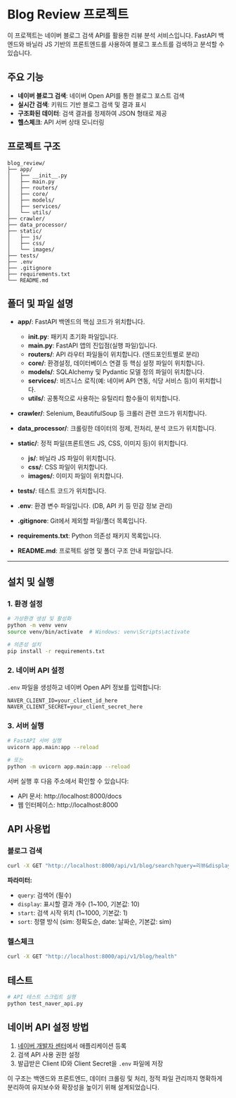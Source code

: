 # Blog Review 프로젝트

이 프로젝트는 네이버 블로그 검색 API를 활용한 리뷰 분석 서비스입니다. FastAPI 백엔드와 바닐라 JS 기반의 프론트엔드를 사용하여 블로그 포스트를 검색하고 분석할 수 있습니다.

## 주요 기능

- **네이버 블로그 검색**: 네이버 Open API를 통한 블로그 포스트 검색
- **실시간 검색**: 키워드 기반 블로그 검색 및 결과 표시
- **구조화된 데이터**: 검색 결과를 정제하여 JSON 형태로 제공
- **헬스체크**: API 서버 상태 모니터링

## 프로젝트 구조

```
blog_review/
├── app/
│   ├── __init__.py
│   ├── main.py
│   ├── routers/
│   ├── core/
│   ├── models/
│   ├── services/
│   └── utils/
├── crawler/
├── data_processor/
├── static/
│   ├── js/
│   ├── css/
│   └── images/
├── tests/
├── .env
├── .gitignore
├── requirements.txt
└── README.md
```

## 폴더 및 파일 설명

- **app/**: FastAPI 백엔드의 핵심 코드가 위치합니다.
  - **__init__.py**: 패키지 초기화 파일입니다.
  - **main.py**: FastAPI 앱의 진입점(실행 파일)입니다.
  - **routers/**: API 라우터 파일들이 위치합니다. (엔드포인트별로 분리)
  - **core/**: 환경설정, 데이터베이스 연결 등 핵심 설정 파일이 위치합니다.
  - **models/**: SQLAlchemy 및 Pydantic 모델 정의 파일이 위치합니다.
  - **services/**: 비즈니스 로직(예: 네이버 API 연동, 식당 서비스 등)이 위치합니다.
  - **utils/**: 공통적으로 사용하는 유틸리티 함수들이 위치합니다.

- **crawler/**: Selenium, BeautifulSoup 등 크롤러 관련 코드가 위치합니다.

- **data_processor/**: 크롤링한 데이터의 정제, 전처리, 분석 코드가 위치합니다.

- **static/**: 정적 파일(프론트엔드 JS, CSS, 이미지 등)이 위치합니다.
  - **js/**: 바닐라 JS 파일이 위치합니다.
  - **css/**: CSS 파일이 위치합니다.
  - **images/**: 이미지 파일이 위치합니다.

- **tests/**: 테스트 코드가 위치합니다.

- **.env**: 환경 변수 파일입니다. (DB, API 키 등 민감 정보 관리)

- **.gitignore**: Git에서 제외할 파일/폴더 목록입니다.

- **requirements.txt**: Python 의존성 패키지 목록입니다.

- **README.md**: 프로젝트 설명 및 폴더 구조 안내 파일입니다.

---

## 설치 및 실행

### 1. 환경 설정

```bash
# 가상환경 생성 및 활성화
python -m venv venv
source venv/bin/activate  # Windows: venv\Scripts\activate

# 의존성 설치
pip install -r requirements.txt
```

### 2. 네이버 API 설정

`.env` 파일을 생성하고 네이버 Open API 정보를 입력합니다:

```env
NAVER_CLIENT_ID=your_client_id_here
NAVER_CLIENT_SECRET=your_client_secret_here
```

### 3. 서버 실행

```bash
# FastAPI 서버 실행
uvicorn app.main:app --reload

# 또는
python -m uvicorn app.main:app --reload
```

서버 실행 후 다음 주소에서 확인할 수 있습니다:
- API 문서: http://localhost:8000/docs
- 웹 인터페이스: http://localhost:8000

## API 사용법

### 블로그 검색

```bash
curl -X GET "http://localhost:8000/api/v1/blog/search?query=리뷰&display=10&start=1&sort=sim"
```

**파라미터:**
- `query`: 검색어 (필수)
- `display`: 표시할 결과 개수 (1~100, 기본값: 10)
- `start`: 검색 시작 위치 (1~1000, 기본값: 1)
- `sort`: 정렬 방식 (sim: 정확도순, date: 날짜순, 기본값: sim)

### 헬스체크

```bash
curl -X GET "http://localhost:8000/api/v1/blog/health"
```

## 테스트

```bash
# API 테스트 스크립트 실행
python test_naver_api.py
```

## 네이버 API 설정 방법

1. [네이버 개발자 센터](https://developers.naver.com/)에서 애플리케이션 등록
2. 검색 API 사용 권한 설정
3. 발급받은 Client ID와 Client Secret을 `.env` 파일에 저장

이 구조는 백엔드와 프론트엔드, 데이터 크롤링 및 처리, 정적 파일 관리까지 명확하게 분리하여 유지보수와 확장성을 높이기 위해 설계되었습니다.
